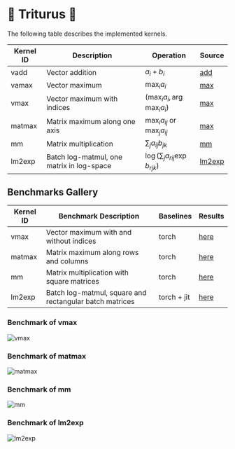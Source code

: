 # 🦎 Triturus 🦎

The following table describes the implemented kernels.

| Kernel ID    | Description                               | Operation                            | Source                       |
| ------------ | ----------------------------------------- | ------------------------------------ | ---------------------------- |
| vadd         | Vector addition                           | $a_i+b_i$                            | [add](triturus/add.py)       |
| vamax        | Vector maximum                            | $\max_i a_i$                         | [max](triturus/max.py)       |
| vmax         | Vector maximum with indices               | $(\max_i a_i, \arg\max_i a_i)$       | [max](triturus/max.py)       |
| matmax       | Matrix maximum along one axis             | $\max_i a_{ij}$ or $\max_j a_{ij}$   | [max](triturus/max.py)       |
| mm           | Matrix multiplication                     | $\sum_j a_{ij}b_{jk}$                | [mm](triturus/mm.py)         |
| lm2exp       | Batch log-matmul, one matrix in log-space | $\log(\sum_j a_{rij} \exp b_{rjk})$  | [lm2exp](triturus/lm2exp.py) |

## Benchmarks Gallery

| Kernel ID    | Benchmark Description                                   | Baselines   | Results                      |
| ------------ | ------------------------------------------------------- | ----------- | ---------------------------- |
| vmax         | Vector maximum with and without indices                 | torch       | [here](#benchmark-of-vmax)   |
| matmax       | Matrix maximum along rows and columns                   | torch       | [here](#benchmark-of-matmax) |
| mm           | Matrix multiplication with square matrices              | torch       | [here](#benchmark-of-mm)     |
| lm2exp       | Batch log-matmul, square and rectangular batch matrices | torch + jit | [here](#benchmark-of-lm2exp) |

### Benchmark of vmax

![vmax](https://picsum.photos/400/400?random=1)

### Benchmark of matmax

![matmax](https://picsum.photos/350/400?random=2)

### Benchmark of mm

![mm](https://picsum.photos/350/400?random=3)

### Benchmark of lm2exp

![lm2exp](https://picsum.photos/350/400?random=4)

